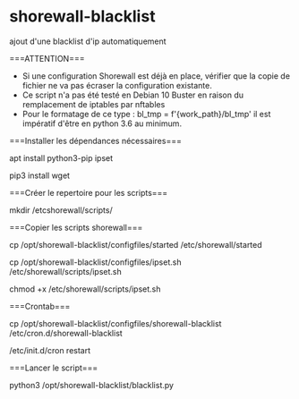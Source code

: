 # shorewall-blacklist
ajout d'une blacklist d'ip automatiquement 

===ATTENTION===

* Si une configuration Shorewall est déjà en place, vérifier que la copie de fichier ne va pas écraser la configuration existante.
* Ce script n'a pas été testé en Debian 10 Buster en raison du remplacement de iptables par nftables
* Pour le formatage de ce type : bl_tmp = f'{work_path}/bl_tmp' il est impératif d'être en python 3.6 au minimum.


===Installer les dépendances nécessaires===

apt install python3-pip ipset

pip3 install wget

===Créer le repertoire pour les scripts===

mkdir /etcshorewall/scripts/

===Copier les scripts shorewall===

cp /opt/shorewall-blacklist/configfiles/started /etc/shorewall/started

cp /opt/shorewall-blacklist/configfiles/ipset.sh /etc/shorewall/scripts/ipset.sh

chmod +x /etc/shorewall/scripts/ipset.sh

===Crontab===

cp /opt/shorewall-blacklist/configfiles/shorewall-blacklist /etc/cron.d/shorewall-blacklist

/etc/init.d/cron restart

===Lancer le script===

python3 /opt/shorewall-blacklist/blacklist.py
